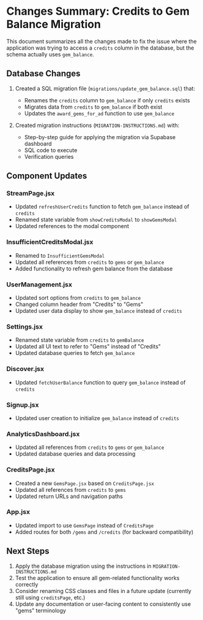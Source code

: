 # Changes Summary: Credits to Gem Balance Migration

This document summarizes all the changes made to fix the issue where the application was trying to access a `credits` column in the database, but the schema actually uses `gem_balance`.

## Database Changes

1. Created a SQL migration file (`migrations/update_gem_balance.sql`) that:
   - Renames the `credits` column to `gem_balance` if only `credits` exists
   - Migrates data from `credits` to `gem_balance` if both exist
   - Updates the `award_gems_for_ad` function to use `gem_balance`

2. Created migration instructions (`MIGRATION-INSTRUCTIONS.md`) with:
   - Step-by-step guide for applying the migration via Supabase dashboard
   - SQL code to execute
   - Verification queries

## Component Updates

### StreamPage.jsx
- Updated `refreshUserCredits` function to fetch `gem_balance` instead of `credits`
- Renamed state variable from `showCreditsModal` to `showGemsModal`
- Updated references to the modal component

### InsufficientCreditsModal.jsx
- Renamed to `InsufficientGemsModal`
- Updated all references from `credits` to `gems` or `gem_balance`
- Added functionality to refresh gem balance from the database

### UserManagement.jsx
- Updated sort options from `credits` to `gem_balance`
- Changed column header from "Credits" to "Gems"
- Updated user data display to show `gem_balance` instead of `credits`

### Settings.jsx
- Renamed state variable from `credits` to `gemBalance`
- Updated all UI text to refer to "Gems" instead of "Credits"
- Updated database queries to fetch `gem_balance`

### Discover.jsx
- Updated `fetchUserBalance` function to query `gem_balance` instead of `credits`

### Signup.jsx
- Updated user creation to initialize `gem_balance` instead of `credits`

### AnalyticsDashboard.jsx
- Updated all references from `credits` to `gems` or `gem_balance`
- Updated database queries and data processing

### CreditsPage.jsx
- Created a new `GemsPage.jsx` based on `CreditsPage.jsx`
- Updated all references from `credits` to `gems`
- Updated return URLs and navigation paths

### App.jsx
- Updated import to use `GemsPage` instead of `CreditsPage`
- Added routes for both `/gems` and `/credits` (for backward compatibility)

## Next Steps

1. Apply the database migration using the instructions in `MIGRATION-INSTRUCTIONS.md`
2. Test the application to ensure all gem-related functionality works correctly
3. Consider renaming CSS classes and files in a future update (currently still using `creditsPage`, etc.)
4. Update any documentation or user-facing content to consistently use "gems" terminology 
